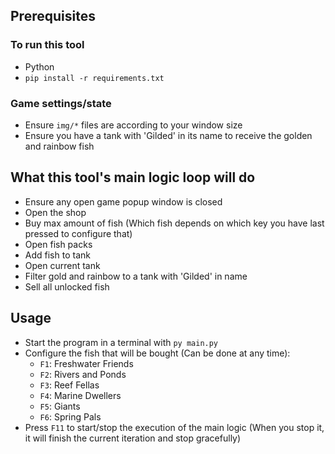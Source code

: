 ## Prerequisites

### To run this tool

- Python
- `pip install -r requirements.txt`

### Game settings/state

- Ensure `img/*` files are according to your window size
- Ensure you have a tank with 'Gilded' in its name to receive the golden and rainbow fish

## What this tool's main logic loop will do

- Ensure any open game popup window is closed
- Open the shop
- Buy max amount of fish (Which fish depends on which key you have last pressed to configure that)
- Open fish packs
- Add fish to tank
- Open current tank
- Filter gold and rainbow to a tank with 'Gilded' in name
- Sell all unlocked fish

## Usage

- Start the program in a terminal with `py main.py`
- Configure the fish that will be bought (Can be done at any time):
  - `F1`: Freshwater Friends
  - `F2`: Rivers and Ponds
  - `F3`: Reef Fellas
  - `F4`: Marine Dwellers
  - `F5`: Giants
  - `F6`: Spring Pals
- Press `F11` to start/stop the execution of the main logic (When you stop it, it will finish the current iteration and stop gracefully)
